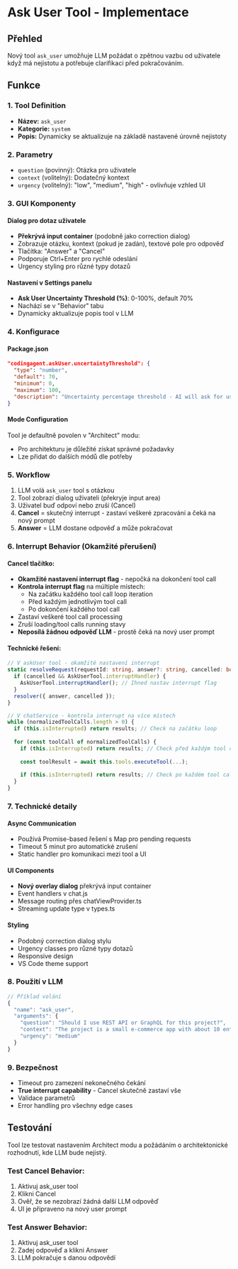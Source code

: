 # Ask User Tool - Implementace

## Přehled

Nový tool `ask_user` umožňuje LLM požádat o zpětnou vazbu od uživatele když má nejistotu a potřebuje clarifikaci před pokračováním.

## Funkce

### 1. Tool Definition
- **Název:** `ask_user`
- **Kategorie:** `system`
- **Popis:** Dynamicky se aktualizuje na základě nastavené úrovně nejistoty

### 2. Parametry
- `question` (povinný): Otázka pro uživatele
- `context` (volitelný): Dodatečný kontext
- `urgency` (volitelný): "low", "medium", "high" - ovlivňuje vzhled UI

### 3. GUI Komponenty

#### Dialog pro dotaz uživatele
- **Překrývá input container** (podobně jako correction dialog)
- Zobrazuje otázku, kontext (pokud je zadán), textové pole pro odpověď
- Tlačítka: "Answer" a "Cancel"
- Podporuje Ctrl+Enter pro rychlé odeslání
- Urgency styling pro různé typy dotazů

#### Nastavení v Settings panelu
- **Ask User Uncertainty Threshold (%)**: 0-100%, default 70%
- Nachází se v "Behavior" tabu
- Dynamicky aktualizuje popis tool v LLM

### 4. Konfigurace

#### Package.json
```json
"codingagent.askUser.uncertaintyThreshold": {
  "type": "number",
  "default": 70,
  "minimum": 0,
  "maximum": 100,
  "description": "Uncertainty percentage threshold - AI will ask for user feedback when uncertainty is above this level"
}
```

#### Mode Configuration
Tool je defaultně povolen v "Architect" modu:
- Pro architekturu je důležité získat správné požadavky
- Lze přidat do dalších módů dle potřeby

### 5. Workflow

1. LLM volá `ask_user` tool s otázkou
2. Tool zobrazí dialog uživateli (překryje input area)
3. Uživatel buď odpoví nebo zruší (Cancel)
4. **Cancel** = skutečný interrupt - zastaví veškeré zpracování a čeká na nový prompt
5. **Answer** = LLM dostane odpověď a může pokračovat

### 6. Interrupt Behavior (Okamžité přerušení)

#### Cancel tlačítko:
- **Okamžité nastavení interrupt flag** - nepočká na dokončení tool call
- **Kontrola interrupt flag** na múltiple místech:
  - Na začátku každého tool call loop iteration
  - Před každým jednotlivým tool call
  - Po dokončení každého tool call
- Zastaví veškeré tool call processing
- Zruší loading/tool calls running stavy
- **Neposílá žádnou odpověď LLM** - prostě čeká na nový user prompt

#### Technické řešení:
```typescript
// V askUser tool - okamžité nastavení interrupt
static resolveRequest(requestId: string, answer?: string, cancelled: boolean = false) {
  if (cancelled && AskUserTool.interruptHandler) {
    AskUserTool.interruptHandler(); // Ihned nastav interrupt flag
  }
  resolver({ answer, cancelled });
}

// V chatService - kontrola interrupt na více místech
while (normalizedToolCalls.length > 0) {
  if (this.isInterrupted) return results; // Check na začátku loop
  
  for (const toolCall of normalizedToolCalls) {
    if (this.isInterrupted) return results; // Check před každým tool call
    
    const toolResult = await this.tools.executeTool(...);
    
    if (this.isInterrupted) return results; // Check po každém tool call
  }
}
```

### 7. Technické detaily

#### Async Communication
- Používá Promise-based řešení s Map pro pending requests
- Timeout 5 minut pro automatické zrušení
- Static handler pro komunikaci mezi tool a UI

#### UI Components
- **Nový overlay dialog** překrývá input container
- Event handlers v chat.js
- Message routing přes chatViewProvider.ts
- Streaming update type v types.ts

#### Styling
- Podobný correction dialog stylu
- Urgency classes pro různé typy dotazů
- Responsive design
- VS Code theme support

### 8. Použití v LLM

```typescript
// Příklad volání
{
  "name": "ask_user",
  "arguments": {
    "question": "Should I use REST API or GraphQL for this project?",
    "context": "The project is a small e-commerce app with about 10 entities",
    "urgency": "medium"
  }
}
```

### 9. Bezpečnost

- Timeout pro zamezení nekonečného čekání
- **True interrupt capability** - Cancel skutečně zastaví vše
- Validace parametrů
- Error handling pro všechny edge cases

## Testování

Tool lze testovat nastavením Architect modu a požádáním o architektonické rozhodnutí, kde LLM bude nejistý.

### Test Cancel Behavior:
1. Aktivuj ask_user tool
2. Klikni Cancel
3. Ověř, že se nezobrazí žádná další LLM odpověď
4. UI je připraveno na nový user prompt

### Test Answer Behavior:
1. Aktivuj ask_user tool  
2. Zadej odpověď a klikni Answer
3. LLM pokračuje s danou odpovědí
